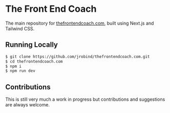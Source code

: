 The Front End Coach
================

The main repository for [thefrontendcoach.com](https://thefrontendcoach.com), built using Next.js and Tailwind CSS.

## Running Locally

```bash
$ git clone https://github.com/jrobind/thefrontendcoach.com.git
$ cd thefrontendcoach.com
$ npm i
$ npm run dev
```

## Contributions

This is still very much a work in progress but contributions and suggestions are always welcome.
